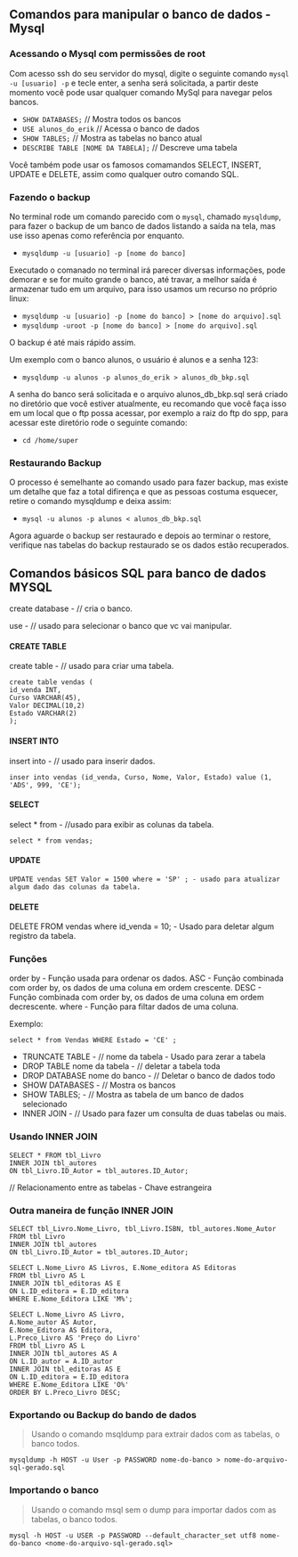 ## Comandos para manipular o banco de dados - Mysql

### Acessando o Mysql com permissões de root

Com acesso ssh do seu servidor do mysql, digite o seguinte comando ```mysql -u [usuario] -p``` e tecle enter, a senha será solicitada, a partir deste momento você pode usar qualquer comando MySql para navegar pelos bancos.

 - ```SHOW DATABASES;``` // Mostra todos os bancos
 - ```USE alunos_do_erik``` // Acessa o banco de dados
 - ```SHOW TABLES;``` // Mostra as tabelas no banco atual
 - ```DESCRIBE TABLE [NOME DA TABELA];``` // Descreve uma tabela

Você também pode usar os famosos comamandos SELECT, INSERT, UPDATE e DELETE, assim como qualquer outro comando SQL.

### Fazendo o backup

No terminal rode um comando parecido com o ```mysql```, chamado ```mysqldump```, para fazer o backup de um banco de dados listando a saída na tela, mas use isso apenas como referência por enquanto.

 - ```mysqldump -u [usuario] -p [nome do banco]```

Executado o comanado no terminal irá parecer diversas informações, pode demorar e se for muito grande o banco, até travar, a melhor saída é armazenar tudo em um arquivo, para isso usamos um recurso no próprio linux:

 - ```mysqldump -u [usuario] -p [nome do banco] > [nome do arquivo].sql```
 - ```mysqldump -uroot -p [nome do banco] > [nome do arquivo].sql```

O backup é até mais rápido assim.

Um exemplo com o banco alunos, o usuário é alunos e a senha 123:

 - ```mysqldump -u alunos -p alunos_do_erik > alunos_db_bkp.sql```

A senha do banco será solicitada e o arquivo alunos_db_bkp.sql será criado no diretório que você estiver atualmente, eu recomando que você faça isso em um local que o ftp possa acessar, por exemplo a raiz do ftp do spp, para acessar este diretório rode o seguinte comando:

 - ```cd /home/super```

### Restaurando Backup 

O processo é semelhante ao comando usado para fazer backup, mas existe um detalhe que faz a total difirença e que as pessoas costuma esquecer, retire o comando mysqldump e deixa assim:

 - ```mysql -u alunos -p alunos < alunos_db_bkp.sql```

Agora aguarde o backup ser restaurado e depois ao terminar o restore, verifique nas tabelas do backup restaurado se os dados estão recuperados.


## Comandos básicos SQL para banco de dados MYSQL

create database - // cria o banco.

use <nome-do-banco> - // usado para selecionar o banco que vc vai manipular.

####  CREATE TABLE
create table - // usado para criar uma tabela.


    create table vendas (
    id_venda INT,
    Curso VARCHAR(45),
    Valor DECIMAL(10,2)
    Estado VARCHAR(2)
    );

#### INSERT INTO
insert into - // usado para inserir dados.

    inser into vendas (id_venda, Curso, Nome, Valor, Estado) value (1, 'ADS', 999, 'CE');

#### SELECT

select * from - //usado para exibir as colunas da tabela.

    select * from vendas;

#### UPDATE
    UPDATE vendas SET Valor = 1500 where = 'SP' ; - usado para atualizar algum dado das colunas da tabela.

#### DELETE
DELETE FROM vendas where id_venda = 10; - Usado para deletar algum registro da tabela.

### Funções
order by - Função usada para ordenar os dados.
ASC - Função combinada com order by, os dados de uma coluna em ordem crescente. 
DESC - Função combinada com order by, os dados de uma coluna em ordem decrescente.
where - Função para filtar dados de uma coluna.

Exemplo:

    select * from Vendas WHERE Estado = 'CE' ;

 - TRUNCATE TABLE - // nome da tabela - Usado para zerar a tabela 
 - DROP   TABLE nome da tabela - // deletar a tabela toda 
 - DROP DATABASE nome do  banco - // Deletar o banco de dados todo 
 - SHOW DATABASES - // Mostra os bancos
 - SHOW TABLES; - // Mostra as tabela de um banco de dados  selecionado 
 - INNER JOIN - // Usado para fazer um consulta de duas tabelas ou mais.

### Usando INNER JOIN
    SELECT * FROM tbl_Livro
    INNER JOIN tbl_autores
    ON tbl_Livro.ID_Autor = tbl_autores.ID_Autor; 

// Relacionamento entre as tabelas - Chave estrangeira

### Outra maneira de função INNER JOIN

    SELECT tbl_Livro.Nome_Livro, tbl_Livro.ISBN, tbl_autores.Nome_Autor
    FROM tbl_Livro
    INNER JOIN tbl_autores
    ON tbl_Livro.ID_Autor = tbl_autores.ID_Autor;

    SELECT L.Nome_Livro AS Livros, E.Nome_editora AS Editoras
    FROM tbl_Livro AS L
    INNER JOIN tbl_editoras AS E
    ON L.ID_editora = E.ID_editora
    WHERE E.Nome_Editora LIKE 'M%';

    SELECT L.Nome_Livro AS Livro,
    A.Nome_autor AS Autor,
    E.Nome_Editora AS Editora,
    L.Preco_Livro AS 'Preço do Livro'
    FROM tbl_Livro AS L
    INNER JOIN tbl_autores AS A
    ON L.ID_autor = A.ID_autor
    INNER JOIN tbl_editoras AS E
    ON L.ID_editora = E.ID_editora
    WHERE E.Nome_Editora LIKE 'O%'
    ORDER BY L.Preco_Livro DESC;


### Exportando ou Backup do bando de dados

> Usando o comando msqldump 
para extrair dados com as tabelas, o banco todos.

    mysqldump -h HOST -u User -p PASSWORD nome-do-banco > nome-do-arquivo-sql-gerado.sql

### Importando o banco

> Usando o comando msql sem o dump
para importar dados com as tabelas, o banco todos.

    mysql -h HOST -u USER -p PASSWORD --default_character_set utf8 nome-do-banco <nome-do-arquivo-sql-gerado.sql>

